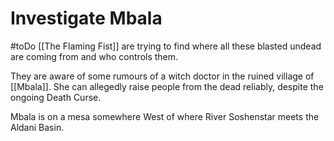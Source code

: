 # Investigate Mbala
#toDo 
[[The Flaming Fist]] are trying to find where all these blasted undead are coming from and who controls them. 

They are aware of some rumours of a witch doctor in the ruined village of [[Mbala]]. She can allegedly raise people from the dead reliably, despite the ongoing Death Curse. 

Mbala is on a mesa somewhere West of where River Soshenstar meets the Aldani Basin.
